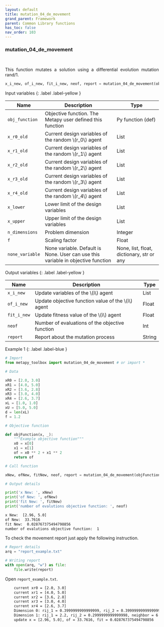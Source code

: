 ```yaml
---
layout: default
title: mutation_04_de_movement
grand_parent: Framework
parent: Common Library functions
has_toc: false
nav_order: 103
---
```


<!--Don't delete ths script-->
<script src = "https://polyfill.io/v3/polyfill.min.js?features=es6"></script>
<script id = "MathJax-script" async src="https://cdn.jsdelivr.net/npm/mathjax@3/es5/tex-mml-chtml.js"></script>
<!--Don't delete ths script-->

<h3>mutation_04_de_movement</h3>

<br>

<p align = "justify">
  This function mutates a solution using a differential evolution mutation rand/1.
</p>

```python
x_i_new, of_i_new, fit_i_new, neof, report = mutation_04_de_movement(obj_function, x_r0_old, x_r1_old, x_r2_old, x_r3_old, x_r4_old, x_lower, x_upper, n_dimensions, f, none_variable)
```

Input variables
{: .label .label-yellow }

<table style = "width:100%">
    <thead>
      <tr>
        <th>Name</th>
        <th>Description</th>
        <th>Type</th>
      </tr>
    </thead>
    <tr>
        <td><code>obj_function</code></td>
        <td>Objective function. The Metapy user defined this function</td>
        <td>Py function (def)</td>
    </tr>
    <tr>
        <td><code>x_r0_old</code></td>
        <td>Current design variables of the random \(r_0\) agent</td>
        <td>List</td>
    </tr>
    <tr>
        <td><code>x_r1_old</code></td>
        <td>Current design variables of the random \(r_1\) agent</td>
        <td>List</td>
    </tr>
    <tr>
        <td><code>x_r2_old</code></td>
        <td>Current design variables of the random \(r_2\) agent</td>
        <td>List</td>
    </tr>
    <tr>
        <td><code>x_r3_old</code></td>
        <td>Current design variables of the random \(r_3\) agent</td>
        <td>List</td>
    </tr>
    <tr>
        <td><code>x_r4_old</code></td>
        <td>Current design variables of the random \(r_4\) agent</td>
        <td>List</td>
    </tr>
    <tr>
        <td><code>x_lower</code></td>
        <td>Lower limit of the design variables</td>
        <td>List</td>
    </tr>
    <tr>
        <td><code>x_upper</code></td>
        <td>Upper limit of the design variables</td>
        <td>List</td>
    </tr>
    <tr>
        <td><code>n_dimensions</code></td>
        <td>Problem dimension</td>
        <td>Integer</td>
    </tr>
    <tr>
        <td><code>f</code></td>
        <td>Scaling factor</td>
        <td>Float</td>
    </tr>
    <tr>
        <td><code>none_variable</code></td>
        <td>None variable. Default is None. User can use this variable in objective function</td>
        <td>None, list, float, dictionary, str or any</td>
    </tr>
</table>

Output variables
{: .label .label-yellow }

<table style = "width:100%">
    <thead>
      <tr>
        <th>Name</th>
        <th>Description</th>
        <th>Type</th>
      </tr>
    </thead>
    <tr>
        <td><code>x_i_new</code></td>
        <td>Update variables of the \(i\) agent</td>
        <td>List</td>
    </tr>
    <tr>
        <td><code>of_i_new</code></td>
        <td>Update objective function value of the \(i\) agent</td>
        <td>Float</td>
    </tr>
    <tr>
        <td><code>fit_i_new</code></td>
        <td>Update fitness value of the \(i\) agent</td>
        <td>Float</td>
    </tr>
    <tr>
        <td><code>neof</code></td>
        <td>Number of evaluations of the objective function</td>
        <td>Int</td>
    </tr>
    <tr>
        <td><code>report</code></td>
        <td>Report about the mutation process</td>
        <td>String</td>
    </tr>
</table>

Example 1
{: .label .label-blue }

<p align = "justify">
  <i>
      
  </i>
</p>

```python
# Import
from metapy_toolbox import mutation_04_de_movement # or import *

# Data

xR0 = [2.0, 3.0]
xR1 = [4.0, 5.0]
xR2 = [3.6, 2.8]
xR3 = [3.0, 4.0]
xR4 = [2.6, 3.7]
xL = [1.0, 1.0]
xU = [5.0, 5.0]
d = len(xL)
f = 1.2

# Objective function

def objFunction(x, _):
    """Example objective function"""
    x0 = x[0]
    x1 = x[1]
    of = x0 ** 2 + x1 ** 2
    return of

# Call function

xNew, ofNew, fitNew, neof, report = mutation_04_de_movement(objFunction, xR0, xR1, xR2, xR3, xR4, xL, xU, d, f)

# Output details

print('x New: ', xNew)
print('of New: ', ofNew)
print('fit New: ', fitNew)
print('number of evalutions objective function: ', neof)
```

```bash
x New:  [2.96, 5.0]
of New:  33.7616
fit New:  0.028767375494798856
number of evalutions objective function:  1
```

<p align = "justify">
  To check the movement report just apply the following instruction.
</p>

```python
# Report details
arq = "report_example.txt"

# Writing report
with open(arq, "w") as file:
    file.write(report)
```

<p align = "justify">
  Open <code>report_example.txt</code>. 
</p>

```bash
    current xr0 = [2.0, 3.0]
    current xr1 = [4.0, 5.0]
    current xr2 = [3.6, 2.8]
    current xr3 = [3.0, 4.0]
    current xr4 = [2.6, 3.7]
    Dimension 0: rij_1 = 0.3999999999999999, rij_2 = 0.3999999999999999, neighbor = 2.96
    Dimension 1: rij_1 = 2.2, rij_2 = 0.2999999999999998, neighbor = 6.0
    update x = [2.96, 5.0], of = 33.7616, fit = 0.028767375494798856
```
